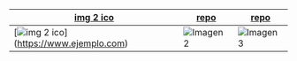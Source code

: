 | [img 2 ico](https://github.com/suministros-game/png2ico) | [repo](https://www.ejemplo.com) | [repo](https://www.ejemplo.com) |
|-------------|-------------|-------------|
|  [![[img 2 ico](https://github.com/suministros-game/png2ico)](https://github.com/suministros-game/png2ico/blob/main/favicon.png?raw=true)](https://www.ejemplo.com) | ![Imagen 2](https://github.com/suministros-game//blob/main/favicon.png?raw=true) | ![Imagen 3](https://github.com/suministros-game/png2ico/blob/main/favicon.png?raw=true) |
